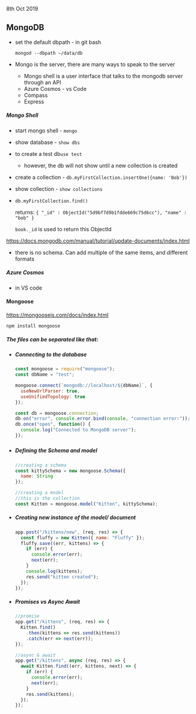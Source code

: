 8th Oct 2019

## MongoDB

- set the default dbpath - in git bash

  `mongod --dbpath ~/data/db`

- Mongo is the server, there are many ways to speak to the server 

  - Mongo shell is a user interface that talks to the mongodb server through an API
  - Azure Cosmos - vs Code
  - Compass
  - Express



##### Mongo Shell

- start mongo shell - `mongo`

- show database - `show dbs`

- to create a test db`use test`

  - however, the db will not show until a new collection is created

- create  a collection - `db.myFirstCollection.insertOne({name: 'Bob'})`

- show collection - `show collections`

- `db.myFirstCollection.find()`

  returns: `{ "_id" : ObjectId("5d9bf7d9b1fdde669c75d6cc"), "name" : "bob" }`

  `book._id` is used to return this ObjectId

https://docs.mongodb.com/manual/tutorial/update-documents/index.html



- there is no schema. Can add multiple of the same items, and different formats



##### Azure Cosmos

- in VS code



#### Mongoose

https://mongoosejs.com/docs/index.html

`npm install mongoose`

##### The files can be separated like that:

- ##### Connecting to the database

  ```js
  const mongoose = require("mongoose");
  const dbName = "test";
  
  mongoose.connect(`mongodb://localhost/${dbName}`, {
    useNewUrlParser: true,
    useUnifiedTopology: true
  });
  
  const db = mongoose.connection;
  db.on("error", console.error.bind(console, "connection error:"));
  db.once("open", function() {
    console.log("Connected to MongoDB server");
  });
  ```

  #####  

- ##### Defining the Schema and model

  ```js
  //creating a schema
  const kittySchema = new mongoose.Schema({
    name: String
  });
  
  //creating a model
  //this is the collection
  const Kitten = mongoose.model("Kitten", kittySchema);
  ```

  

- ##### Creating new instance of the model/ document

  ```js
  app.post("/kittens/new", (req, res) => {
    const fluffy = new Kitten({ name: "Fluffy" });
    fluffy.save((err, kittens) => {
      if (err) {
        console.error(err);
        next(err);
      }
      console.log(kittens);
      res.send("kitten created");
    });
  });
  ```

  

- ##### Promises vs Async Await

  ```js
  //promise
  app.get("/kittens", (req, res) => {
    Kitten.find()
      .then(kittens => res.send(kittens))
      .catch(err => next(err));
  });
  
  //async & await
  app.get("/kittens", async (req, res) => {
    await Kitten.find((err, kittens, next) => {
      if (err) {
        console.error(err);
        next(err);
      }
      res.send(kittens);
    });
  });
  ```

  